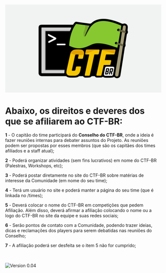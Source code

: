 
![GitHub Logo](https://raw.githubusercontent.com/thezakman/CTF-BR_Branding/master/Readme/colorido.png) 
# Abaixo, os direitos e deveres dos que se afiliarem ao CTF-BR:

**1** - O capitão do time participará do **Conselho do CTF-BR**, onde a ideia é fazer reuniões internas para debater assuntos do Projeto. As reuniões podem ser propostas por esses membros (que são os capitães dos times afiliados e a staff atual);

**2** - Poderá organizar atividades (sem fins lucrativos) em nome do CTF-BR (Palestras, Workshops, etc);

**3** - Poderá postar diretamente no site do CTF-BR sobre matérias de interesse da Comunidade (em nome do seu time);

**4** - Terá um usuário no site e poderá manter a página do seu time (que é linkada no /times);

**5** - Deverá colocar o nome do CTF-BR em competições que pedem Afiliação. Além disso, deverá afirmar a afiliação colocando o nome ou a logo do CTF-BR no site da equipe e suas redes sociais;

**6** - Serão pontos de contato com a Comunidade, podendo trazer ideias, dicas e reclamações dos players para serem debatidas nas  reuniões do Conselho;

**7** - A afiliação poderá ser desfeita se o item 5 não for cumprido;



<br/><br/>
![Version 0.04](https://img.shields.io/badge/Version-0.01-green.svg)

